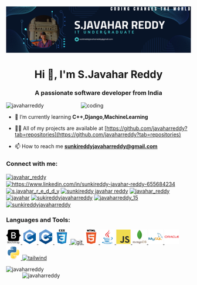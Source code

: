 ![logo](https://github.com/javaharreddy/javaharreddy/blob/main/Navy%20Blue%20Geometric%20Technology%20LinkedIn%20Banner%20(1).png?raw=true)
<h1 align="center">Hi 👋, I'm S.Javahar Reddy</h1>
<h3 align="center">A passionate software developer from India</h3>
<img align="right" alt="coding" width="300" src="https://cdn.myportfolio.com/2fcfcb103788251450a8304378dffded/a62c047f-8369-493c-ab14-71ef51bebc55_rw_1200.gif?h=e8c7ce55b326319eaca316cc1e74518f">
<p align="left"> <img src="https://komarev.com/ghpvc/?username=javaharreddy&label=Profile%20views&color=0e75b6&style=flat" alt="javaharreddy" /> </p>

- 🌱 I’m currently learning **C++,Django,MachineLearning**

- 👨‍💻 All of my projects are available at [https://github.com/javaharreddy?tab=repositories](https://github.com/javaharreddy?tab=repositories)

- 📫 How to reach me **sunkireddyjavaharreddy@gmail.com**

<h3 align="left">Connect with me:</h3>
<p align="left">
<a href="https://twitter.com/javahar_reddy" target="blank"><img align="center" src="https://raw.githubusercontent.com/rahuldkjain/github-profile-readme-generator/master/src/images/icons/Social/twitter.svg" alt="javahar_reddy" height="30" width="40" /></a>
<a href="https://www.linkedin.com/in/sunkireddy-javahar-reddy-655684234" target="blank"><img align="center" src="https://raw.githubusercontent.com/rahuldkjain/github-profile-readme-generator/master/src/images/icons/Social/linked-in-alt.svg" alt="https://www.linkedin.com/in/sunkireddy-javahar-reddy-655684234" height="30" width="40" /></a>
<a href="https://instagram.com/s.javahar_r_e_d_d_y" target="blank"><img align="center" src="https://raw.githubusercontent.com/rahuldkjain/github-profile-readme-generator/master/src/images/icons/Social/instagram.svg" alt="s.javahar_r_e_d_d_y" height="30" width="40" /></a>
<a href="https://www.youtube.com/c/sunkireddy javahar reddy" target="blank"><img align="center" src="https://raw.githubusercontent.com/rahuldkjain/github-profile-readme-generator/master/src/images/icons/Social/youtube.svg" alt="sunkireddy javahar reddy" height="30" width="40" /></a>
<a href="https://www.codechef.com/users/javahar_reddy" target="blank"><img align="center" src="https://cdn.jsdelivr.net/npm/simple-icons@3.1.0/icons/codechef.svg" alt="javahar_reddy" height="30" width="40" /></a>
<a href="https://www.hackerrank.com/javahar" target="blank"><img align="center" src="https://raw.githubusercontent.com/rahuldkjain/github-profile-readme-generator/master/src/images/icons/Social/hackerrank.svg" alt="javahar" height="30" width="40" /></a>
<a href="https://codeforces.com/profile/sukireddyjavaharreddy" target="blank"><img align="center" src="https://raw.githubusercontent.com/rahuldkjain/github-profile-readme-generator/master/src/images/icons/Social/codeforces.svg" alt="sukireddyjavaharreddy" height="30" width="40" /></a>
<a href="https://www.leetcode.com/javaharreddy_15" target="blank"><img align="center" src="https://raw.githubusercontent.com/rahuldkjain/github-profile-readme-generator/master/src/images/icons/Social/leet-code.svg" alt="javaharreddy_15" height="30" width="40" /></a>
<a href="https://auth.geeksforgeeks.org/user/sunkireddyjavaharreddy" target="blank"><img align="center" src="https://raw.githubusercontent.com/rahuldkjain/github-profile-readme-generator/master/src/images/icons/Social/geeks-for-geeks.svg" alt="sunkireddyjavaharreddy" height="30" width="40" /></a>
</p>

<h3 align="left">Languages and Tools:</h3>
<p align="left"> <a href="https://getbootstrap.com" target="_blank" rel="noreferrer"> <img src="https://raw.githubusercontent.com/devicons/devicon/master/icons/bootstrap/bootstrap-plain-wordmark.svg" alt="bootstrap" width="40" height="40"/> </a> <a href="https://www.cprogramming.com/" target="_blank" rel="noreferrer"> <img src="https://raw.githubusercontent.com/devicons/devicon/master/icons/c/c-original.svg" alt="c" width="40" height="40"/> </a> <a href="https://www.w3schools.com/cpp/" target="_blank" rel="noreferrer"> <img src="https://raw.githubusercontent.com/devicons/devicon/master/icons/cplusplus/cplusplus-original.svg" alt="cplusplus" width="40" height="40"/> </a> <a href="https://www.w3schools.com/css/" target="_blank" rel="noreferrer"> <img src="https://raw.githubusercontent.com/devicons/devicon/master/icons/css3/css3-original-wordmark.svg" alt="css3" width="40" height="40"/> </a> <a href="https://git-scm.com/" target="_blank" rel="noreferrer"> <img src="https://www.vectorlogo.zone/logos/git-scm/git-scm-icon.svg" alt="git" width="40" height="40"/> </a> <a href="https://www.w3.org/html/" target="_blank" rel="noreferrer"> <img src="https://raw.githubusercontent.com/devicons/devicon/master/icons/html5/html5-original-wordmark.svg" alt="html5" width="40" height="40"/> </a> <a href="https://www.java.com" target="_blank" rel="noreferrer"> <img src="https://raw.githubusercontent.com/devicons/devicon/master/icons/java/java-original.svg" alt="java" width="40" height="40"/> </a> <a href="https://developer.mozilla.org/en-US/docs/Web/JavaScript" target="_blank" rel="noreferrer"> <img src="https://raw.githubusercontent.com/devicons/devicon/master/icons/javascript/javascript-original.svg" alt="javascript" width="40" height="40"/> </a> <a href="https://www.mongodb.com/" target="_blank" rel="noreferrer"> <img src="https://raw.githubusercontent.com/devicons/devicon/master/icons/mongodb/mongodb-original-wordmark.svg" alt="mongodb" width="40" height="40"/> </a> <a href="https://www.mysql.com/" target="_blank" rel="noreferrer"> <img src="https://raw.githubusercontent.com/devicons/devicon/master/icons/mysql/mysql-original-wordmark.svg" alt="mysql" width="40" height="40"/> </a> <a href="https://www.oracle.com/" target="_blank" rel="noreferrer"> <img src="https://raw.githubusercontent.com/devicons/devicon/master/icons/oracle/oracle-original.svg" alt="oracle" width="40" height="40"/> </a> <a href="https://www.python.org" target="_blank" rel="noreferrer"> <img src="https://raw.githubusercontent.com/devicons/devicon/master/icons/python/python-original.svg" alt="python" width="40" height="40"/> </a> <a href="https://tailwindcss.com/" target="_blank" rel="noreferrer"> <img src="https://www.vectorlogo.zone/logos/tailwindcss/tailwindcss-icon.svg" alt="tailwind" width="40" height="40"/> </a> </p>

<img align="left" src="https://github-readme-stats.vercel.app/api?username=javaharreddy&show_icons=true&locale=en" alt="javaharreddy" width="500"/>
<img align="right" src="https://github-readme-stats.vercel.app/api/top-langs?username=javaharreddy&show_icons=true&locale=en&layout=compact" alt="javaharreddy" width="460"/>

